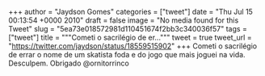 
+++
author = "Jaydson Gomes"
categories = ["tweet"]
date = "Thu Jul 15 00:13:54 +0000 2010"
draft = false
image = "No media found for this Tweet"
slug = "5ea73e018572981d110451674f2bb3c340036f57"
tags = ["tweet"]
title = """Cometi o sacrilégio de er..."""
tweet = true
tweet_url = "https://twitter.com/jaydson/status/18559515902"
+++
Cometi o sacrilégio de errar o nome de um skatista foda e do jogo que mais joguei na vida. Desculpem. Obrigado @ornitorrinco
